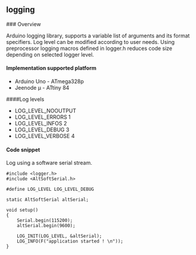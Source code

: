 ## logging

### Overview

Arduino logging library, supports a variable list of arguments and its format specifiers. 
Log level can be modified according to user needs. 
Using preprocessor logging macros defined in logger.h reduces code size depending on selected logger level.

#### Implementation supported platform

  * Arduino Uno - ATmega328p
  * Jeenode µ - ATtiny 84

####Log levels
 * LOG_LEVEL_NOOUTPUT 
 * LOG_LEVEL_ERRORS 1
 * LOG_LEVEL_INFOS 2
 * LOG_LEVEL_DEBUG 3
 * LOG_LEVEL_VERBOSE 4

#### Code snippet
Log using a software serial stream.

    #include <logger.h>
    #include <AltSoftSerial.h>
    
    #define LOG_LEVEL LOG_LEVEL_DEBUG
    
    static AltSoftSerial altSerial;

    void setup()
    {
        Serial.begin(115200);
        altSerial.begin(9600);
        
        LOG_INIT(LOG_LEVEL, &altSerial);
	    LOG_INFO(F("application started ! \n"));
    }
